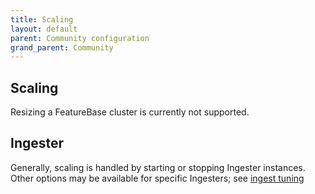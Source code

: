 ```yaml
---
title: Scaling
layout: default
parent: Community configuration
grand_parent: Community
---
```


## Scaling

Resizing a FeatureBase cluster is currently not supported.

## Ingester

Generally, scaling is handled by starting or stopping Ingester instances. Other options may be available for specific Ingesters; see [ingest tuning](/docs/community/com-ingest/com-ingest-manage#ingest-tuning)
